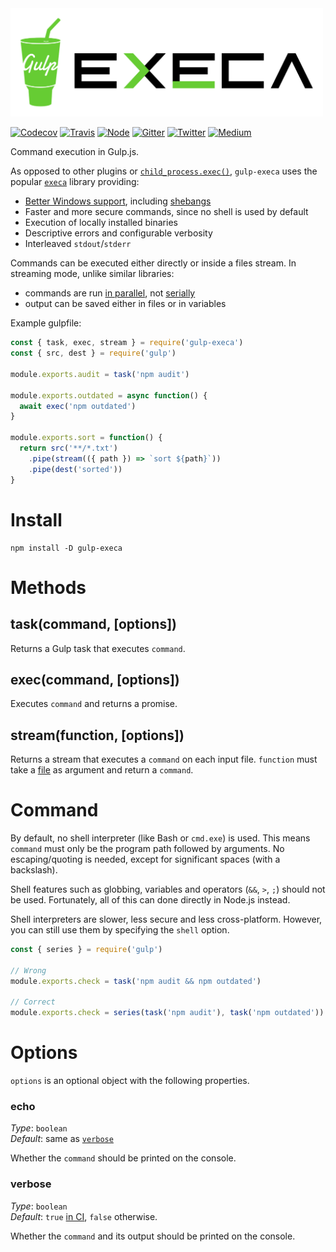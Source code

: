 <img src="https://raw.githubusercontent.com/ehmicky/design/master/gulp-execa/gulp-execa.svg?sanitize=true" width="500"/>

[![Codecov](https://img.shields.io/codecov/c/github/ehmicky/gulp-execa.svg?label=tested&logo=codecov)](https://codecov.io/gh/ehmicky/gulp-execa)
[![Travis](https://img.shields.io/badge/cross-platform-4cc61e.svg?logo=travis)](https://travis-ci.org/ehmicky/gulp-execa)
[![Node](https://img.shields.io/node/v/gulp-execa.svg?logo=node.js)](https://www.npmjs.com/package/gulp-execa)
[![Gitter](https://img.shields.io/gitter/room/ehmicky/gulp-execa.svg?logo=gitter)](https://gitter.im/ehmicky/gulp-execa)
[![Twitter](https://img.shields.io/badge/%E2%80%8B-twitter-4cc61e.svg?logo=twitter)](https://twitter.com/intent/follow?screen_name=ehmicky)
[![Medium](https://img.shields.io/badge/%E2%80%8B-medium-4cc61e.svg?logo=medium)](https://medium.com/@ehmicky)

Command execution in Gulp.js.

As opposed to other plugins or
[`child_process.exec()`](https://nodejs.org/api/child_process.html#child_process_child_process_exec_command_options_callback),
`gulp-execa` uses the popular [`execa`](https://github.com/sindresorhus/execa)
library providing:

- [Better Windows support](https://github.com/IndigoUnited/node-cross-spawn#why),
  including [shebangs](<https://en.wikipedia.org/wiki/Shebang_(Unix)>)
- Faster and more secure commands, since no shell is used by default
- Execution of locally installed binaries
- Descriptive errors and configurable verbosity
- Interleaved `stdout`/`stderr`

Commands can be executed either directly or inside a files stream. In streaming
mode, unlike similar libraries:

- commands are run [in parallel](https://github.com/almost/through2-concurrent),
  not [serially](https://github.com/rvagg/through2)
- output can be saved either in files or in variables

Example gulpfile:

<!-- eslint-disable func-names -->

```js
const { task, exec, stream } = require('gulp-execa')
const { src, dest } = require('gulp')

module.exports.audit = task('npm audit')

module.exports.outdated = async function() {
  await exec('npm outdated')
}

module.exports.sort = function() {
  return src('**/*.txt')
    .pipe(stream(({ path }) => `sort ${path}`))
    .pipe(dest('sorted'))
}
```

# Install

```
npm install -D gulp-execa
```

# Methods

## task(command, [options])

Returns a Gulp task that executes `command`.

## exec(command, [options])

Executes `command` and returns a promise.

## stream(function, [options])

Returns a stream that executes a `command` on each input file. `function` must
take a [file](https://gulpjs.com/docs/en/api/vinyl#instance-properties) as
argument and return a `command`.

# Command

By default, no shell interpreter (like Bash or `cmd.exe`) is used. This means
`command` must only be the program path followed by arguments. No
escaping/quoting is needed, except for significant spaces (with a backslash).

Shell features such as globbing, variables and operators (`&&`, `>`, `;`) should
not be used. Fortunately, all of this can done directly in Node.js instead.

Shell interpreters are slower, less secure and less cross-platform. However, you
can still use them by specifying the `shell` option.

```js
const { series } = require('gulp')

// Wrong
module.exports.check = task('npm audit && npm outdated')

// Correct
module.exports.check = series(task('npm audit'), task('npm outdated'))
```

# Options

`options` is an optional object with the following properties.

### echo

_Type_: `boolean`<br> _Default_: same as [`verbose`](#version)

Whether the `command` should be printed on the console.

### verbose

_Type_: `boolean`<br> _Default_: `true`
[in CI](https://github.com/watson/is-ci), `false` otherwise.

Whether the `command` and its output should be printed on the console.
